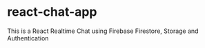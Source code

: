 # react-chat-app
This is a React Realtime Chat using Firebase Firestore, Storage and Authentication
